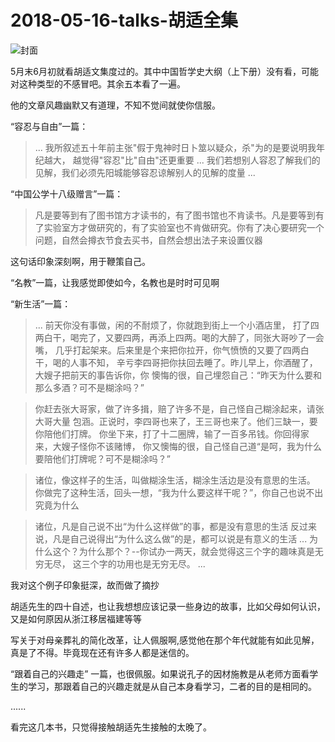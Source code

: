 


# 2018-05-16-talks-胡适全集


![封面](http://image.linxingyang.net/image/note/2018-05-16-talks/hswj.jpg)

5月末6月初就看胡适文集度过的。其中中国哲学史大纲（上下册）没有看，可能对这种类型的不感冒吧。其余五本看了一遍。

他的文章风趣幽默又有道理，不知不觉间就使你信服。

“容忍与自由”一篇：

>  ...
> 我所叙述五十年前主张"假于鬼神时日卜筮以疑众，杀"为的是要说明我年纪越大，
> 越觉得"容忍"比"自由"还更重要
> ...
> 我们若想别人容忍了解我们的见解，我们必须先阳城能够容忍谅解别人的见解的度量
> ...

“中国公学十八级赠言”一篇：
> 凡是要等到有了图书馆方才读书的，有了图书馆也不肯读书。凡是要等到有了实验室方才做研究的，有了实验室也不肯做研究。你有了决心要研究一个问题，自然会撙衣节食去买书，自然会想出法子来设置仪器

这句话印象深刻啊，用于鞭策自己。


“名教”一篇，让我感觉即使如今，名教也是时时可见啊

“新生活”一篇：
> ...
> 前天你没有事做，闲的不耐烦了，你就跑到街上一个小酒店里，
打了四两白干，喝完了，又要四两，再添上四两。喝的大醉了，同张大哥吵了一会嘴，
几乎打起架来。后来里是个来把你拉开，你气愤愤的又要了四两白干，喝的人事不知，
辛亏李四哥把你扶回去睡了。昨儿早上，你酒醒了，大嫂子把前天的事告诉你，你
懊悔的很，自己埋怨自己：“昨天为什么要和那么多酒？可不是糊涂吗？”

> 你赶去张大哥家，做了许多揖，赔了许多不是，自己怪自己糊涂起来，请张大哥大量
包涵。正说时，李四哥也来了，王三哥也来了。他们三缺一，要你陪他们打牌。
你坐下来，打了十二圈牌，输了一百多吊钱。你回得家来，大嫂子怪你不该赌博，
你又懊悔的很，自己怪自己道“是呵，我为什么要陪他们打牌呢？可不是糊涂吗？”

> 诸位，像这样子的生活，叫做糊涂生活，糊涂生活边是没有意思的生活。
你做完了这种生活，回头一想，“我为什么要这样干呢？”，你自己也说不出
究竟为什么

> 诸位，凡是自己说不出“为什么这样做”的事，都是没有意思的生活
反过来说，凡是自己说得出“为什么这么做”的是，都可以说是有意义的生活
> ...
> 为什么这个？为什么那个？--你试办一两天，就会觉得这三个字的趣味真是无穷无尽，
这三个字的功用也是无穷无尽。
> ...

我对这个例子印象挺深，故而做了摘抄

胡适先生的四十自述，也让我想想应该记录一些身边的故事，比如父母如何认识，又是如何原因从浙江移居福建等等

写关于对母亲葬礼的简化改革，让人佩服啊,感觉他在那个年代就能有如此见解，真是了不得。毕竟现在还有许多人都是迷信的。

“跟着自己的兴趣走” 一篇，也很佩服。如果说孔子的因材施教是从老师方面看学生的学习，那跟着自己的兴趣走就是从自己本身看学习，二者的目的是相同的。

...... 


看完这几本书，只觉得接触胡适先生接触的太晚了。



